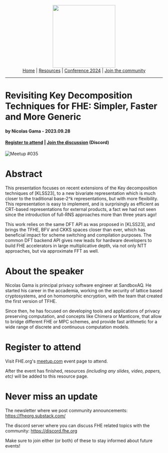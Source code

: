 <!-- Main header navigation -->
<p align="center">
  <img width="200" src="https://user-images.githubusercontent.com/5758427/180978488-db825482-5a58-4c7c-9589-c494a6f0be04.png"><br/>
  <a href="https://fhe-org.github.io">Home</a> | <a href="https://fhe-org.github.io/resources">Resources</a> | <a href="https://fhe-org.github.io/conferences/conference-2024/">Conference 2024</a> | <a href="https://fhe-org.github.io/community">Join the community</a>
</p>
<hr/>
<!-- /Main header navigation -->


# Revisiting Key Decomposition Techniques for FHE: Simpler, Faster and More Generic
#### by Nicolas Gama - 2023.09.28 
#### <a href="https://www.meetup.com/fhe-org/events/296062735/">Register to attend</a> | <!-- Video recording (Youtube) --> <!--| <a href="">Poster</a> (Github) |--> <a href="https://discord.fhe.org">Join the discussion</a> (Discord)

![Meetup #035](https://github.com/FHE-org/fhe-org.github.io/assets/37557436/ff3e61ec-9d72-4e32-ace5-bc0d1b89fad7)

# Abstract

This presentation focuses on recent extensions of the Key decomposition techniques of [KLSS23], to a new bivariate representation which is much closer to the traditional base-2^k representations, but with more flexibility. This representation is easy to implement, and is surprisingly as efficient as CRT-based representations for external products, a fact we had not seen since the introduction of full-RNS approaches more than three years ago!

This work relies on the same DFT API as was proposed in [KLSS23], and brings the TFHE, BFV and CKKS spaces closer than ever, which has beneficial impact for scheme switching and compilation purposes. The common DFT backend API gives new leads for hardware developers to build FHE accelerators in large multiplicative depth, via not only NTT approaches, but via approximate FFT as well.

# About the speaker

Nicolas Gama is principal privacy software engineer at SandboxAQ. He started his career in the accademia, working on the security of lattice based cryptosystems, and on homomorphic encryption, with the team that created the first version of TFHE.

Since then, he has focused on developing tools and applications of privacy preserving computation, and concepts like Chimera or Manticore, that allow to bridge different FHE or MPC schemes, and provide fast arithmetic for a wide range of discrete and continuous computation models.

# Register to attend

Visit FHE.org's [meetup.com](https://www.meetup.com/fhe-org/events/296062735/) event page to attend.

After the event has finished, resources *(including any slides, video, papers, etc)* will be added to this resource page.

# Never miss an update

The newsletter where we post community announcements: https://fheorg.substack.com/

The discord server where you can discuss FHE related topics with the community: https://discord.fhe.org

Make sure to join either (or both) of these to stay informed about future events!
